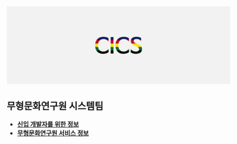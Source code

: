 ![mv](https://github.com/cics-system-team/.github/blob/main/images/og_image.png)

## 무형문화연구원 시스템팀


- [**신입 개발자를 위한 정보**](https://github.com/cics-system-team/dev-skills-for-junior-developer)
- [**무형문화연구원 서비스 정보**](https://github.com/cics-system-team/the-services-of-cics)

